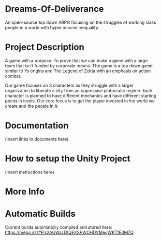 # Dreams-Of-Deliverance

An open-source top down ARPG focusing on the struggles of working class people in a world with hyper income inequality.

# Project Description
A game with a purpose. To prove that we can make a game with a large team that isn’t funded by corporate means. The game is a top down game similar to Ys origins and The Legend of Zelda with an emphasis on action combat.    

Our game focuses on 3 characters as they struggle with a larger organization to liberate a city from an oppressive plutocratic regime. Each character is planned to have different mechanics and have different starting points in levels.  Our core focus is to get the player invested in the world we create and the people in it.

# Documentation

(insert links to documents here)
  
# How to setup the Unity Project

(insert instructions here)

# More Info

# Automatic Builds
Current builds automaticlly compiled and stored here: https://mega.nz/#F!s2AGWaLD!QEXSPWOHDVMeqWKTfE3M7Q
